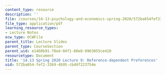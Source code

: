 ```yaml
---
content_type: resource
description: ''
file: /courses/14-13-psychology-and-economics-spring-2020/572ba654fef233b94b95cbd4f223754e_MIT14_13S20_lec9.pdf
file_type: application/pdf
learning_resource_types:
- Lecture Notes
ocw_type: OCWFile
parent_title: Lecture Slides
parent_type: CourseSection
parent_uid: e1460b91-78ed-04f1-60e8-9963055ce410
resourcetype: Document
title: '14.13 Spring 2020 Lecture 9: Reference-dependent Preferences'
uid: 572ba654-fef2-33b9-4b95-cbd4f223754e
---
```

